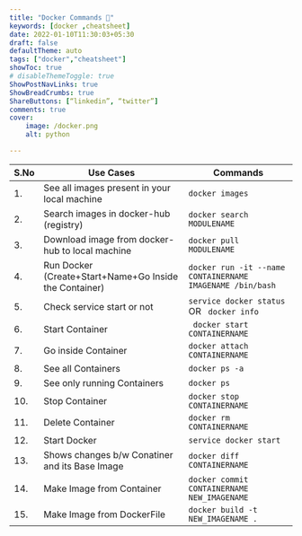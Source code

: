 ```yaml
---
title: "Docker Commands 🐳"
keywords: [docker ,cheatsheet]
date: 2022-01-10T11:30:03+05:30
draft: false
defaultTheme: auto
tags: ["docker","cheatsheet"]
showToc: true
# disableThemeToggle: true
ShowPostNavLinks: true
ShowBreadCrumbs: true
ShareButtons: [“linkedin”, “twitter”]
comments: true
cover:
    image: /docker.png 
    alt: python

---
```


|S.No| Use Cases | Commands |
|-----| -------- | ------- |
|1. |See all images present in your local machine|```docker images```|
|2. |Search images in docker-hub (registry)| ```docker search MODULENAME```|
|3. |Download image from docker-hub to local machine|```docker pull MODULENAME```|
|4. |Run Docker (Create+Start+Name+Go Inside the Container)|```docker run -it --name CONTAINERNAME IMAGENAME /bin/bash```|
|5. |Check service start or not|```service docker status``` OR ``` docker info```|
|6. |Start Container|``` docker start CONTAINERNAME```|
|7. |Go inside Container |```docker attach CONTAINERNAME ```|
|8. |See all Containers |```docker ps -a ```|
|9. |See only running Containers |```docker ps ```|
|10.|Stop Container |```docker stop CONTAINERNAME ```|
|11.|Delete Container |```docker rm CONTAINERNAME ```|
|12.|Start Docker |```service docker start ```|
|13.|Shows changes b/w Conatiner and its Base Image|```docker diff CONTAINERNAME```|
|14.|Make Image from Container |```docker commit CONTAINERNAME NEW_IMAGENAME ```|
|15.|Make Image from DockerFile |```docker build -t NEW_IMAGENAME .```|


